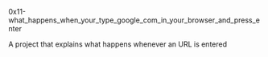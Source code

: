 0x11-what_happens_when_your_type_google_com_in_your_browser_and_press_enter

A project that explains what happens whenever an URL is entered
